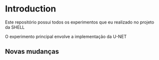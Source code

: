 # Introduction

Este repositório possui todos os experimentos que eu realizado no projeto da SHELL

O experimento principal envolve a implementação da U-NET



## Novas mudanças